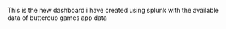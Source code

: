 This is the new dashboard i have created using splunk with the available data of buttercup games app data
